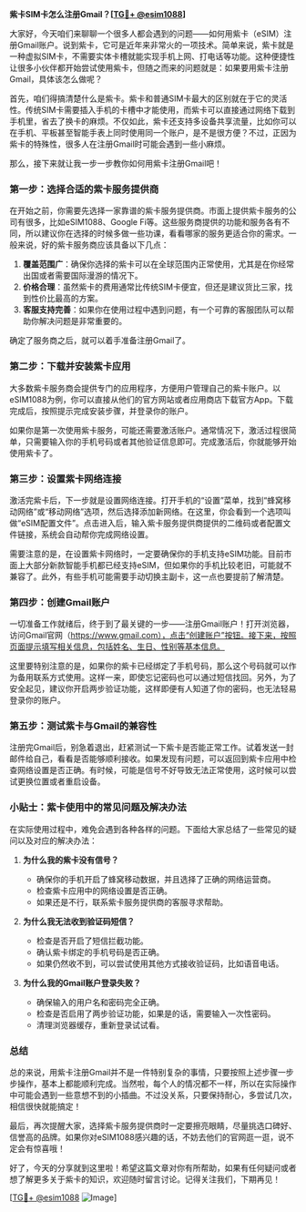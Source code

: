 **紫卡SIM卡怎么注册Gmail？[[TG💪+ @esim1088](https://t.me/s/esim1088)]**

大家好，今天咱们来聊聊一个很多人都会遇到的问题——如何用紫卡（eSIM）注册Gmail账户。说到紫卡，它可是近年来非常火的一项技术。简单来说，紫卡就是一种虚拟SIM卡，不需要实体卡槽就能实现手机上网、打电话等功能。这种便捷性让很多小伙伴都开始尝试使用紫卡，但随之而来的问题就是：如果要用紫卡注册Gmail，具体该怎么做呢？

首先，咱们得搞清楚什么是紫卡。紫卡和普通SIM卡最大的区别就在于它的灵活性。传统SIM卡需要插入手机的卡槽中才能使用，而紫卡可以直接通过网络下载到手机里，省去了换卡的麻烦。不仅如此，紫卡还支持多设备共享流量，比如你可以在手机、平板甚至智能手表上同时使用同一个账户，是不是很方便？不过，正因为紫卡的特殊性，很多人在注册Gmail时可能会遇到一些小麻烦。

那么，接下来就让我一步一步教你如何用紫卡注册Gmail吧！

### 第一步：选择合适的紫卡服务提供商

在开始之前，你需要先选择一家靠谱的紫卡服务提供商。市面上提供紫卡服务的公司有很多，比如eSIM1088、Google Fi等。这些服务商提供的功能和服务各有不同，所以建议你在选择的时候多做一些功课，看看哪家的服务更适合你的需求。一般来说，好的紫卡服务商应该具备以下几点：

1. **覆盖范围广**：确保你选择的紫卡可以在全球范围内正常使用，尤其是在你经常出国或者需要国际漫游的情况下。
2. **价格合理**：虽然紫卡的费用通常比传统SIM卡便宜，但还是建议货比三家，找到性价比最高的方案。
3. **客服支持完善**：如果你在使用过程中遇到问题，有一个可靠的客服团队可以帮助你解决问题是非常重要的。

确定了服务商之后，就可以着手准备注册Gmail了。

### 第二步：下载并安装紫卡应用

大多数紫卡服务商会提供专门的应用程序，方便用户管理自己的紫卡账户。以eSIM1088为例，你可以直接从他们的官方网站或者应用商店下载官方App。下载完成后，按照提示完成安装步骤，并登录你的账户。

如果你是第一次使用紫卡服务，可能还需要激活账户。通常情况下，激活过程很简单，只需要输入你的手机号码或者其他验证信息即可。完成激活后，你就能够开始使用紫卡了。

### 第三步：设置紫卡网络连接

激活完紫卡后，下一步就是设置网络连接。打开手机的“设置”菜单，找到“蜂窝移动网络”或“移动网络”选项，然后选择添加新网络。在这里，你会看到一个选项叫做“eSIM配置文件”。点击进入后，输入紫卡服务提供商提供的二维码或者配置文件链接，系统会自动帮你完成网络设置。

需要注意的是，在设置紫卡网络时，一定要确保你的手机支持eSIM功能。目前市面上大部分新款智能手机都已经支持eSIM，但如果你的手机比较老旧，可能就不兼容了。此外，有些手机可能需要手动切换主副卡，这一点也要提前了解清楚。

### 第四步：创建Gmail账户

一切准备工作就绪后，终于到了最关键的一步——注册Gmail账户！打开浏览器，访问Gmail官网（https://www.gmail.com），点击“创建账户”按钮。接下来，按照页面提示填写相关信息，包括姓名、生日、性别等基本信息。

这里要特别注意的是，如果你的紫卡已经绑定了手机号码，那么这个号码就可以作为备用联系方式使用。这样一来，即使忘记密码也可以通过短信找回。另外，为了安全起见，建议你开启两步验证功能，这样即便有人知道了你的密码，也无法轻易登录你的账户。

### 第五步：测试紫卡与Gmail的兼容性

注册完Gmail后，别急着退出，赶紧测试一下紫卡是否能正常工作。试着发送一封邮件给自己，看看是否能够顺利接收。如果发现有问题，可以返回到紫卡应用中检查网络设置是否正确。有时候，可能是信号不好导致无法正常使用，这时候可以尝试更换位置或者重启设备。

### 小贴士：紫卡使用中的常见问题及解决办法

在实际使用过程中，难免会遇到各种各样的问题。下面给大家总结了一些常见的疑问以及对应的解决办法：

1. **为什么我的紫卡没有信号？**
   - 确保你的手机开启了蜂窝移动数据，并且选择了正确的网络运营商。
   - 检查紫卡应用中的网络设置是否正确。
   - 如果还是不行，联系紫卡服务提供商的客服寻求帮助。

2. **为什么我无法收到验证码短信？**
   - 检查是否开启了短信拦截功能。
   - 确认紫卡绑定的手机号码是否正确。
   - 如果仍然收不到，可以尝试使用其他方式接收验证码，比如语音电话。

3. **为什么我的Gmail账户登录失败？**
   - 确保输入的用户名和密码完全正确。
   - 检查是否启用了两步验证功能，如果是的话，需要输入一次性密码。
   - 清理浏览器缓存，重新登录试试看。

### 总结

总的来说，用紫卡注册Gmail并不是一件特别复杂的事情，只要按照上述步骤一步步操作，基本上都能顺利完成。当然啦，每个人的情况都不一样，所以在实际操作中可能会遇到一些意想不到的小插曲。不过没关系，只要保持耐心，多尝试几次，相信很快就能搞定！

最后，再次提醒大家，选择紫卡服务提供商时一定要擦亮眼睛，尽量挑选口碑好、信誉高的品牌。如果你对eSIM1088感兴趣的话，不妨去他们的官网逛一逛，说不定会有惊喜哦！

好了，今天的分享就到这里啦！希望这篇文章对你有所帮助，如果有任何疑问或者想了解更多关于紫卡的知识，欢迎随时留言讨论。记得关注我们，下期再见！

[[TG💪+ @esim1088](https://t.me/s/esim1088) ![Image](https://i.postimg.cc/4NQfJmqS/Snipaste-2025-05-13-00-14-12.png)]